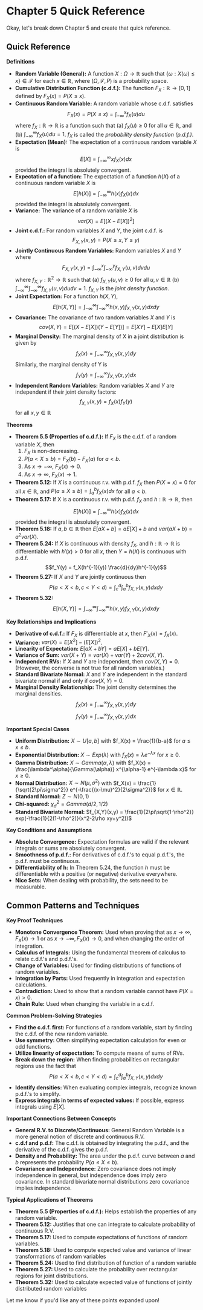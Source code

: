 # Chapter 5 Quick Reference

Okay, let's break down Chapter 5 and create that quick reference.

## Quick Reference

**Definitions**

*   **Random Variable (General):** A function $X: \Omega \rightarrow \mathbb{R}$ such that $\{\omega: X(\omega) \leq x\} \in \mathcal{F}$ for each $x \in \mathbb{R}$, where $(\Omega, \mathcal{F}, P)$ is a probability space.
*   **Cumulative Distribution Function (c.d.f.):** The function $F_X: \mathbb{R} \rightarrow [0,1]$ defined by $F_X(x) = P(X \leq x)$.
*   **Continuous Random Variable:**  A random variable whose c.d.f. satisfies
    $$F_X(x) = P(X \leq x) = \int_{-\infty}^x f_X(u)du$$
     where $f_X: \mathbb{R} \rightarrow \mathbb{R}$ is a function such that
    (a) $f_X(u) \geq 0$ for all $u \in \mathbb{R}$, and
    (b) $\int_{-\infty}^{\infty} f_X(u)du = 1$.
    $f_X$ is called the *probability density function (p.d.f.)*.
*   **Expectation (Mean):** The expectation of a continuous random variable $X$ is
    $$E[X] = \int_{-\infty}^{\infty} xf_X(x)dx$$
    provided the integral is absolutely convergent.
*   **Expectation of a function:**  The expectation of a function $h(X)$ of a continuous random variable $X$ is
    $$E[h(X)] = \int_{-\infty}^{\infty} h(x)f_X(x)dx$$
    provided the integral is absolutely convergent.
*   **Variance:** The variance of a random variable $X$ is
    $$var(X) = E[(X - E[X])^2]$$
*   **Joint c.d.f.:** For random variables $X$ and $Y$, the joint c.d.f. is
    $$F_{X,Y}(x,y) = P(X \leq x, Y \leq y)$$
*  **Jointly Continuous Random Variables:** Random variables $X$ and $Y$ where
$$F_{X,Y}(x,y) = \int_{-\infty}^x \int_{-\infty}^y f_{X,Y}(u,v)dvdu$$
where $f_{X,Y}: \mathbb{R}^2 \rightarrow \mathbb{R}$ such that
(a) $f_{X,Y}(u,v) \geq 0$ for all $u,v \in \mathbb{R}$
(b) $\int_{-\infty}^{\infty} \int_{-\infty}^{\infty} f_{X,Y}(u,v)dudv=1$.
$f_{X,Y}$ is the *joint density function*.
*   **Joint Expectation:** For a function $h(X,Y)$,
    $$E[h(X,Y)] = \int_{-\infty}^{\infty} \int_{-\infty}^{\infty} h(x,y) f_{X,Y}(x,y)dxdy$$
*   **Covariance:** The covariance of two random variables $X$ and $Y$ is
     $$cov(X,Y) = E[(X - E[X])(Y - E[Y])] = E[XY] - E[X]E[Y]$$
*   **Marginal Density:** The marginal density of X in a joint distribution is given by
    $$f_X(x) = \int_{-\infty}^{\infty} f_{X,Y}(x,y)dy$$
   Similarly, the marginal density of Y is
   $$f_Y(y) = \int_{-\infty}^{\infty} f_{X,Y}(x,y)dx$$
*   **Independent Random Variables:**  Random variables $X$ and $Y$ are independent if their joint density factors:
    $$f_{X,Y}(x,y) = f_X(x)f_Y(y)$$
    for all $x, y \in \mathbb{R}$

**Theorems**

*   **Theorem 5.5 (Properties of c.d.f.):**  If $F_X$ is the c.d.f. of a random variable $X$, then
     1. $F_X$ is non-decreasing.
     2. $P(a < X \leq b) = F_X(b) - F_X(a)$ for $a<b$.
     3. As $x \to -\infty$, $F_X(x) \to 0$.
     4. As $x \to \infty$, $F_X(x) \to 1$.
*   **Theorem 5.12:** If $X$ is a continuous r.v. with p.d.f. $f_X$ then $P(X=x) = 0$ for all $x \in \mathbb{R}$, and $P(a \leq X \leq b) = \int_a^b f_X(x) dx$ for all $a<b$.
*   **Theorem 5.17:**  If X is a continuous r.v. with p.d.f. $f_X$ and $h: \mathbb{R} \to \mathbb{R}$, then
     $$E[h(X)] = \int_{-\infty}^{\infty} h(x) f_X(x)dx$$
     provided the integral is absolutely convergent.
*   **Theorem 5.18:** If $a, b \in \mathbb{R}$ then $E[aX+b]=aE[X]+b$ and $var(aX+b)=a^2var(X)$.
*   **Theorem 5.24:** If $X$ is continuous with density $f_X$, and $h: \mathbb{R} \to \mathbb{R}$ is differentiable with $h'(x)>0$ for all $x$, then $Y=h(X)$ is continuous with p.d.f.
    $$f_Y(y) = f_X(h^{-1}(y)) \frac{d}{dy}h^{-1}(y)$$
*  **Theorem 5.27:** If $X$ and $Y$ are jointly continuous then
    $$P(a< X <b, c < Y <d) = \int_c^d \int_a^b f_{X,Y}(x,y)dxdy$$
*   **Theorem 5.32:**
$$E[h(X, Y)] = \int_{-\infty}^{\infty} \int_{-\infty}^{\infty} h(x,y) f_{X,Y}(x,y)dxdy$$

**Key Relationships and Implications**

*   **Derivative of c.d.f.:** If $F_X$ is differentiable at $x$, then $F'_X(x) = f_X(x)$.
*   **Variance:**  $var(X) = E[X^2] - (E[X])^2$.
*   **Linearity of Expectation:**  $E[aX + bY] = aE[X] + bE[Y]$.
*   **Variance of Sum:**  $var(X + Y) = var(X) + var(Y) + 2cov(X,Y)$.
*   **Independent RVs:** If $X$ and $Y$ are independent, then $cov(X, Y) = 0$. (However, the converse is not true for all random variables.)
* **Standard Bivariate Normal:** $X$ and $Y$ are independent in the standard bivariate normal if and only if $cov(X,Y) = 0$.
*   **Marginal Density Relationship:**  The joint density determines the marginal densities.
    $$f_X(x) = \int_{-\infty}^{\infty} f_{X,Y}(x,y)dy$$
   $$f_Y(y) = \int_{-\infty}^{\infty} f_{X,Y}(x,y)dx$$

**Important Special Cases**

*   **Uniform Distribution:** $X \sim U[a,b]$ with $f_X(x) = \frac{1}{b-a}$ for $a \leq x \leq b$.
*   **Exponential Distribution:** $X \sim Exp(\lambda)$ with $f_X(x) = \lambda e^{-\lambda x}$ for $x \geq 0$.
*   **Gamma Distribution:**  $X \sim Gamma(\alpha, \lambda)$ with $f_X(x) = \frac{\lambda^\alpha}{\Gamma(\alpha)} x^{\alpha-1} e^{-\lambda x}$ for $x \geq 0$.
*   **Normal Distribution:** $X \sim N(\mu,\sigma^2)$ with $f_X(x) = \frac{1}{\sqrt{2\pi\sigma^2}} e^{-\frac{(x-\mu)^2}{2\sigma^2}}$ for $x\in\mathbb{R}$.
*   **Standard Normal:** $Z\sim N(0,1)$
*  **Chi-squared:** $\chi^2_d = Gamma(d/2, 1/2)$
*   **Standard Bivariate Normal:**  $f_{X,Y}(x,y) = \frac{1}{2\pi\sqrt{1-\rho^2}} exp(-\frac{1}{2(1-\rho^2)}(x^2-2\rho xy+y^2))$

**Key Conditions and Assumptions**

*   **Absolute Convergence:**  Expectation formulas are valid if the relevant integrals or sums are absolutely convergent.
*   **Smoothness of p.d.f.:** For derivatives of c.d.f.'s to equal p.d.f.'s, the p.d.f. must be continuous.
*   **Differentiability of h:** In Theorem 5.24, the function $h$ must be differentiable with a positive (or negative) derivative everywhere.
*  **Nice Sets:** When dealing with probability, the sets need to be measurable.

## Common Patterns and Techniques

**Key Proof Techniques**

*   **Monotone Convergence Theorem:** Used when proving that as $x\to\infty$, $F_X(x) \to 1$ or as $x \to -\infty, F_X(x)\to 0$, and when changing the order of integration.
*   **Calculus of Integrals:** Using the fundamental theorem of calculus to relate c.d.f.'s and p.d.f.'s.
*   **Change of Variables:**  Used for finding distributions of functions of random variables.
*   **Integration by Parts:** Used frequently in integration and expectation calculations.
*   **Contradiction:** Used to show that a random variable cannot have $P(X=x) > 0$.
*   **Chain Rule:** Used when changing the variable in a c.d.f.

**Common Problem-Solving Strategies**

*   **Find the c.d.f. first:** For functions of a random variable, start by finding the c.d.f. of the new random variable.
*   **Use symmetry:** Often simplifying expectation calculation for even or odd functions.
*   **Utilize linearity of expectation:** To compute means of sums of RVs.
*   **Break down the region:** When finding probabilities on rectangular regions use the fact that
$$P(a< X <b, c < Y <d) = \int_c^d \int_a^b f_{X,Y}(x,y)dxdy$$
*   **Identify densities:** When evaluating complex integrals, recognize known p.d.f.'s to simplify.
*   **Express integrals in terms of expected values:**  If possible, express integrals using $E[X]$.

**Important Connections Between Concepts**

*   **General R.V. to Discrete/Continuous:** General Random Variable is a more general notion of discrete and continuous R.V.
*   **c.d.f and p.d.f:** The c.d.f. is obtained by integrating the p.d.f., and the derivative of the c.d.f. gives the p.d.f.
*   **Density and Probability:** The area under the p.d.f. curve between $a$ and $b$ represents the probability $P(a \leq X \leq b)$.
*   **Covariance and Independence:** Zero covariance does not imply independence in general, but independence does imply zero covariance. In standard bivariate normal distributions zero covariance implies independence.

**Typical Applications of Theorems**

*   **Theorem 5.5 (Properties of c.d.f.):** Helps establish the properties of any random variable.
*   **Theorem 5.12:** Justifies that one can integrate to calculate probability of continuous R.V.
*   **Theorem 5.17:** Used to compute expectations of functions of random variables.
*   **Theorem 5.18:** Used to compute expected value and variance of linear transformations of random variables
*   **Theorem 5.24:** Used to find distribution of function of a random variable
*   **Theorem 5.27:** Used to calculate the probability over rectangular regions for joint distributions.
*   **Theorem 5.32:** Used to calculate expected value of functions of jointly distributed random variables

Let me know if you'd like any of these points expanded upon!
